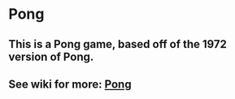 # Pong
## This is a Pong game, based off of the 1972 version of Pong.
## See wiki for more: [Pong](https://en.wikipedia.org/wiki/Pong)


